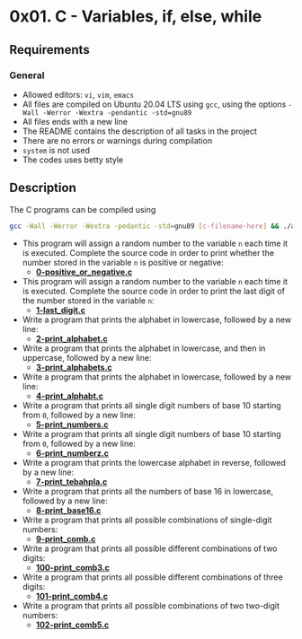 # 0x01. C - Variables, if, else, while
## Requirements
### General
* Allowed editors: `vi`, `vim`, `emacs`
* All files are compiled on Ubuntu 20.04 LTS using `gcc`, using the options `-Wall -Werror -Wextra -pendantic -std=gnu89`
* All files ends with a new line
* The README contains the description of all tasks in the project
* There are no errors or warnings during compilation
* `system` is not used
* The codes uses betty style
## Description
The C programs can be compiled using
```bash
gcc -Wall -Werror -Wextra -pedantic -std=gnu89 [c-filename-here] && ./a.out
```
* This program will assign a random number to the variable `n` each time it is executed. Complete the source code in order to print whether the number stored in the variable `n` is positive or negative:
    * **[0-positive_or_negative.c](https://github.com/Samuel-IG16/alx-low_level_programming/blob/master/0x01-variables_if_else_while/0-positive_or_negative.c)**
* This program will assign a random number to the variable `n` each time it is executed. Complete the source code in order to print the last digit of the number stored in the variable `n`:
    * **[1-last_digit.c](https://github.com/Samuel-IG16/alx-low_level_programming/blob/master/0x01-variables_if_else_while/1-last_digit.c)**
* Write a program that prints the alphabet in lowercase, followed by a new line:
    * **[2-print_alphabet.c](https://github.com/Samuel-IG16/alx-low_level_programming/blob/master/0x01-variables_if_else_while/2-print_alphabet.c)**
* Write a program that prints the alphabet in lowercase, and then in uppercase, followed by a new line:
    * **[3-print_alphabets.c](https://github.com/Samuel-IG16/alx-low_level_programming/blob/master/0x01-variables_if_else_while/3-print_alphabets.c)**
* Write a program that prints the alphabet in lowercase, followed by a new line:
    * **[4-print_alphabt.c](https://github.com/Samuel-IG16/alx-low_level_programming/blob/master/0x01-variables_if_else_while/4-print_alphabt.c)**
* Write a program that prints all single digit numbers of base 10 starting from `0`, followed by a new line:
    * **[5-print_numbers.c](https://github.com/Samuel-IG16/alx-low_level_programming/blob/master/0x01-variables_if_else_while/5-print_numbers.c)**
* Write a program that prints all single digit numbers of base 10 starting from `0`, followed by a new line:
    * **[6-print_numberz.c](https://github.com/Samuel-IG16/alx-low_level_programming/blob/master/0x01-variables_if_else_while/6-print_numberz.c)**
* Write a program that prints the lowercase alphabet in reverse, followed by a new line:
    * **[7-print_tebahpla.c](https://github.com/Samuel-IG16/alx-low_level_programming/blob/master/0x01-variables_if_else_while/7-print_tebahpla.c)**
* Write a program that prints all the numbers of base 16 in lowercase, followed by a new line:
    * **[8-print_base16.c](https://github.com/Samuel-IG16/alx-low_level_programming/blob/master/0x01-variables_if_else_while/8-print_base16.c)**
* Write a program that prints all possible combinations of single-digit numbers:
    * **[9-print_comb.c](https://github.com/Samuel-IG16/alx-low_level_programming/blob/master/0x01-variables_if_else_while/9-print_comb.c)**
* Write a program that prints all possible different combinations of two digits:
    * **[100-print_comb3.c](https://github.com/Samuel-IG16/alx-low_level_programming/blob/master/0x01-variables_if_else_while/100-print_comb3.c)**
* Write a program that prints all possible different combinations of three digits:
    * **[101-print_comb4.c](https://github.com/Samuel-IG16/alx-low_level_programming/blob/master/0x01-variables_if_else_while/101-print_comb4.c)**
* Write a program that prints all possible combinations of two two-digit numbers:
    * **[102-print_comb5.c](https://github.com/Samuel-IG16/alx-low_level_programming/blob/master/0x01-variables_if_else_while/102-print_comb5.c)**
